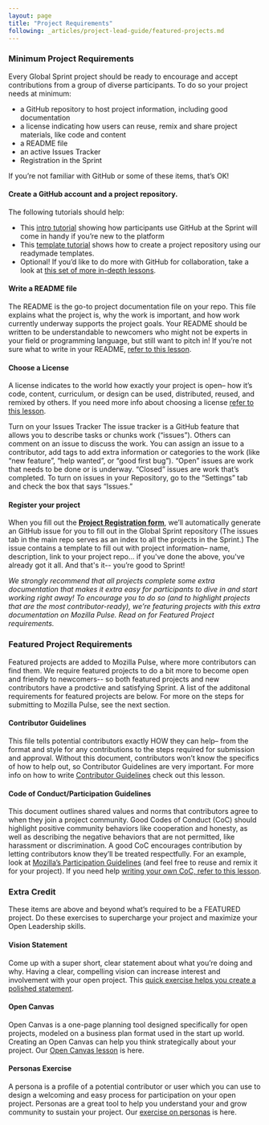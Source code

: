 ```yaml
---
layout: page
title: "Project Requirements"
following: _articles/project-lead-guide/featured-projects.md
---
```


### Minimum Project Requirements
Every Global Sprint project should be ready to encourage and accept contributions from a group of diverse participants. To do so your project needs at minimum:

* a GitHub repository to host project information, including good documentation
* a license indicating how users can reuse, remix and share project materials, like code and content
* a README file
* an active Issues Tracker
* Registration in the Sprint

If you’re not familiar with GitHub or some of these items, that’s OK!

#### Create a GitHub account and a project repository.
The following tutorials should help:
* This [intro tutorial](https://www.youtube.com/watch?time_continue=4&v=N4Bl54_Xxis) showing how participants use GitHub at the Sprint will come in handy if you’re new to the platform
* This [template tutorial](https://mozilla.github.io/global-sprint/project-lead/templates/) shows how to create a project repository using our readymade templates.
* Optional! If you’d like to do more with GitHub for collaboration, take a look at [this set of more in-depth lessons](https://mozilla.github.io/open-leadership-training-series/articles/get-your-project-online/introducing-github-for-collaborative-work-and-version-control/).

#### Write a README file
The README is the go-to project documentation file on your repo. This file explains what the project is, why the work is important, and how work currently underway supports the project goals. Your README should be written to be understandable to newcomers who might not be experts in your field or programming language, but still want to pitch in! If you’re not sure what to write in your README, [refer to this lesson](https://mozilla.github.io/open-leadership-training-series/articles/opening-your-project/write-a-great-project-readme/).

#### Choose a License
A license indicates to the world how exactly your project is open– how it’s code, content, curriculum, or design can be used, distributed, reused, and remixed by others. If you need more info about choosing a license [refer to this lesson](https://mozilla.github.io/open-leadership-training-series/articles/get-your-project-online/sharing-your-work-in-the-open/).

Turn on your Issues Tracker
The issue tracker is a GitHub feature that allows you to describe tasks or chunks work (“issues”). Others can comment on an issue to discuss the work. You can assign an issue to a contributor, add tags to add extra information or categories to the work (like “new feature”, “help wanted”, or “good first bug”). “Open” issues are work that needs to be done or is underway. “Closed” issues are work that’s completed. To turn on issues in your Repository, go to the “Settings” tab and check the box that says “Issues.”

#### Register your project
When you fill out the **[Project Registration form](https://goo.gl/forms/cH9pQifDvnnYlrd73)**, we’ll automatically generate an GitHub issue for you to fill out in the Global Sprint repository (The issues tab in the main repo serves as an index to all the projects in the Sprint.) The issue contains a template to fill out with project information– name, description, link to your project repo… if you've done the above, you've already got it all. And that's it-- you’re good to Sprint!

_We strongly recommend that all projects complete some extra documentation that makes it extra easy for participants to dive in and start working right away! To encourage you to do so (and to highlight projects that are the most contributor-ready), we’re featuring projects with this extra documentation on Mozilla Pulse. Read on for Featured Project requirements._

### Featured Project Requirements
Featured projects are added to Mozilla Pulse, where more contributors can find them. We require featured projects to do a bit more to become open and friendly to newcomers-- so both featured projects and new contributors have a prodctive and satisfying Sprint. A list of the additonal requirements for featured projects are below. For more on the steps for submitting to Mozilla Pulse, see the next section. 

#### Contributor Guidelines
This file tells potential contributors exactly HOW they can help– from the format and style for any contributions to the steps required for submission and approval. Without this document, contributors won’t know the specifics of how to help out, so Contributor Guidelines are very important. For more info on how to write [Contributor Guidelines](https://mozilla.github.io/open-leadership-training-series/articles/building-communities-of-contributors/write-contributor-guidelines/) check out this lesson.

#### Code of Conduct/Participation Guidelines
This document outlines shared values and norms that contributors agree to when they join a project community. Good Codes of Conduct (CoC) should highlight positive community behaviors like cooperation and honesty, as well as describing the negative behaviors that are not permitted, like harassment or discrimination. A good CoC encourages contribution by letting contributors know they’ll be treated respectfully. For an example, look at [Mozilla’s Participation Guidelines](https://www.mozilla.org/en-US/about/governance/policies/participation/) (and feel free to reuse and remix it for your project). If you need help [writing your own CoC, refer to this lesson](https://mozilla.github.io/open-leadership-training-series/articles/building-communities-of-contributors/write-a-code-of-conduct/).

### Extra Credit
These items are above and beyond what’s required to be a FEATURED project. Do these exercises to supercharge your project and maximize your Open Leadership skills.

#### Vision Statement
Come up with a super short, clear statement about what you’re doing and why. Having a clear, compelling vision can increase interest and involvement with your open project. This [quick exercise helps you create a polished statement](https://mozilla.github.io/open-leadership-training-series/articles/introduction-to-open-leadership/stating-your-project-vision/).

#### Open Canvas
Open Canvas is a one-page planning tool designed specifically for open projects, modeled on a business plan format used in the start up world. Creating an Open Canvas can help you think strategically about your project. Our [Open Canvas lesson](https://mozilla.github.io/open-leadership-training-series/articles/opening-your-project/develop-an-open-project-strategy-with-open-canvas/) is here.

#### Personas Exercise
A persona is a profile of a potential contributor or user which you can use to design a welcoming and easy process for participation on your open project. Personas are a great tool to help you understand your and grow community to sustain your project. Our [exercise on personas](https://mozilla.github.io/open-leadership-training-series/articles/building-communities-of-contributors/bring-on-contributors-using-personas-and-pathways/) is here.
